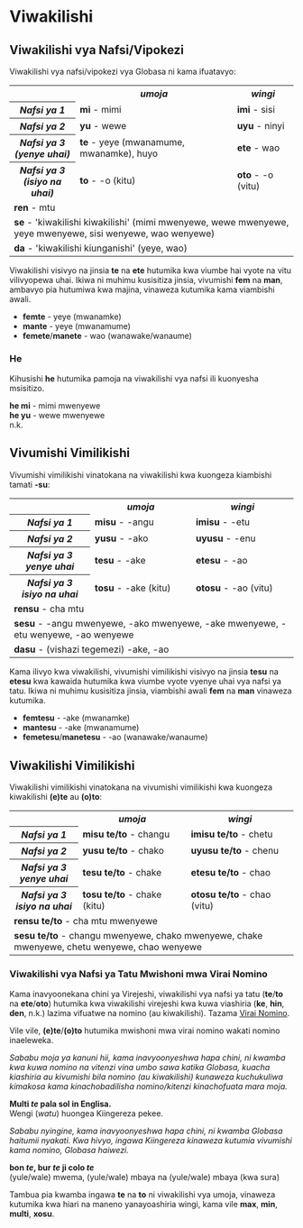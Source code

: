 <h1>Viwakilishi</h1>
<p>
</p>
<h2>Viwakilishi vya Nafsi/Vipokezi</h2>
<p>Viwakilishi vya nafsi/vipokezi vya Globasa ni kama ifuatavyo:</p>
<table style="width:100%">
	<tbody>
		<tr>
			<td></td>
			<th><b><i>umoja</i></b></th>
			<th><b><i>wingi</i></b></th>
		</tr>
		<tr>
			<th><b><i>Nafsi ya 1</i></b></th>
			<td><b>mi</b> - mimi</td>
			<td><b>imi</b> - sisi</td>
		</tr>
		<tr>
			<th><b><i>Nafsi ya 2</i></b></th>
			<td><b>yu</b> - wewe</td>
			<td><b>uyu</b> - ninyi</td>
		</tr>
		<tr>
			<th><b><i>Nafsi ya 3<br />(yenye uhai)</i></b></th>
			<td><b>te</b> - yeye (mwanamume, mwanamke), huyo</td>
			<td><b>ete</b> - wao</td>
		</tr>
		<tr>
			<th><b><i>Nafsi ya 3<br />(isiyo na uhai)</i></b></th>
			<td><b>to</b> - -o (kitu)</td>
			<td><b>oto</b> - -o (vitu)</td>
		</tr>
		<tr>
			<td colspan="3"><b>ren</b> - mtu</td>
		</tr>
		<tr>
			<td colspan="3"><b>se</b> - 'kiwakilishi kiwakilishi' (mimi mwenyewe, wewe mwenyewe, yeye mwenyewe, sisi
				wenyewe, wao wenyewe) </td>
		</tr>
		<tr>
			<td colspan="3"><b>da</b> - 'kiwakilishi kiunganishi' (yeye, wao)</td>
		</tr>
	</tbody>
</table>
<p>Viwakilishi visivyo na jinsia <strong>te</strong> na <strong>ete</strong> hutumika kwa viumbe hai vyote na vitu
	vilivyopewa uhai. Ikiwa ni muhimu kusisitiza jinsia, vivumishi <strong>fem</strong> na <strong>man</strong>, ambavyo
	pia hutumiwa kwa majina, vinaweza kutumika kama viambishi awali.</p>
<ul>
	<li><strong>femte</strong> - yeye (mwanamke)</li>
	<li><strong>mante</strong> - yeye (mwanamume)</li>
	<li><strong>femete</strong>/<strong>manete</strong> - wao (wanawake/wanaume)</li>
</ul>
<h3>He</h3>
<p>Kihusishi <strong>he</strong> hutumika pamoja na viwakilishi vya nafsi ili kuonyesha msisitizo.</p>
<p><strong>he mi</strong> - mimi mwenyewe<br />
	<strong>he yu</strong> - wewe mwenyewe<br /> n.k.
</p>
<h2>Vivumishi Vimilikishi <span id="suyali_sifalexi"></span></h2>
<p>Vivumishi vimilikishi vinatokana na viwakilishi kwa kuongeza kiambishi tamati <strong>-su</strong>:</p>
<table style="width:100%">
	<tbody>
		<tr>
			<td></td>
			<th><b><i>umoja</i></b></th>
			<th><b><i>wingi</i></b></th>
		</tr>
		<tr>
			<th><b><i>Nafsi ya 1</i></b></th>
			<td><b>misu</b> - -angu</td>
			<td><b>imisu</b> - -etu</td>
		</tr>
		<tr>
			<th><b><i>Nafsi ya 2</i></b></th>
			<td><b>yusu</b> - -ako</td>
			<td><b>uyusu</b> - -enu</td>
		</tr>
		<tr>
			<th><b><i>Nafsi ya 3<br />yenye uhai</i></b></th>
			<td><b>tesu</b> - -ake</td>
			<td><b>etesu</b> - -ao</td>
		</tr>
		<tr>
			<th><b><i>Nafsi ya 3<br />isiyo na uhai</i></b></th>
			<td><b>tosu</b> - -ake (kitu)</td>
			<td><b>otosu</b> - -ao (vitu)</td>
		</tr>
		<tr>
			<td colspan="3"><b>rensu</b> - cha mtu</td>
		</tr>
		<tr>
			<td colspan="3"><b>sesu</b> - -angu mwenyewe, -ako mwenyewe, -ake mwenyewe, -etu wenyewe, -ao wenyewe </td>
		</tr>
		<tr>
			<td colspan="3"><b>dasu</b> - (vishazi tegemezi) -ake, -ao </td>
		</tr>
	</tbody>
</table>
<p>Kama ilivyo kwa viwakilishi, vivumishi vimilikishi visivyo na jinsia <strong>tesu</strong> na <strong>etesu</strong>
	kwa kawaida hutumika kwa viumbe vyote vyenye uhai vya nafsi ya tatu. Ikiwa ni muhimu kusisitiza jinsia, viambishi
	awali <strong>fem</strong> na <strong>man</strong> vinaweza kutumika.</p>
<ul>
	<li><strong>femtesu</strong> - -ake (mwanamke)</li>
	<li><strong>mantesu</strong> - -ake (mwanamume)</li>
	<li><strong>femetesu</strong>/<strong>manetesu</strong> - -ao (wanawake/wanaume)</li>
</ul>
<h2>Viwakilishi Vimilikishi</h2>
<p>Viwakilishi vimilikishi vinatokana na vivumishi vimilikishi kwa kuongeza kiwakilishi <strong>(e)te</strong> au
	<strong>(o)to</strong>:</p>
<table style="width:100%">
	<tbody>
		<tr>
			<td></td>
			<th><b><i>umoja</i></b></th>
			<th><b><i>wingi</i></b></th>
		</tr>
		<tr>
			<th><b><i>Nafsi ya 1</i></b></th>
			<td><b>misu te/to</b> - changu</td>
			<td><b>imisu te/to</b> - chetu</td>
		</tr>
		<tr>
			<th><b><i>Nafsi ya 2</i></b></th>
			<td><b>yusu te/to</b> - chako</td>
			<td><b>uyusu te/to</b> - chenu</td>
		</tr>
		<tr>
			<th><b><i>Nafsi ya 3<br />yenye uhai</i></b></th>
			<td><b>tesu te/to</b> - chake</td>
			<td><b>etesu te/to</b> - chao</td>
		</tr>
		<tr>
			<th><b><i>Nafsi ya 3<br />isiyo na uhai</i></b></th>
			<td><b>tosu te/to</b> - chake (kitu)</td>
			<td><b>otosu te/to</b> - chao (vitu)</td>
		</tr>
		<tr>
			<td colspan="3"><b>rensu te/to</b> - cha mtu mwenyewe</td>
		</tr>
		<tr>
			<td colspan="3"><b>sesu te/to</b> - changu mwenyewe, chako mwenyewe, chake mwenyewe, chetu wenyewe, chao
				wenyewe </td>
		</tr>
	</tbody>
</table>
<h3>Viwakilishi vya Nafsi ya Tatu Mwishoni mwa Virai Nomino</h3>
<p>Kama inavyoonekana chini ya Virejeshi, viwakilishi vya nafsi ya tatu (<strong>te</strong>/<strong>to</strong> na
	<strong>ete</strong>/<strong>oto</strong>) hutumika kwa viwakilishi virejeshi kwa kuwa viashiria
	(<strong>ke</strong>, <strong>hin</strong>, <strong>den</strong>, n.k.) lazima vifuatwe na nomino (au kiwakilishi).
	Tazama <a href="./jumlemonli-estrutur.html#pornamelexi_in_namelexili_jumlemon">Virai Nomino</a>.</p>
<p>Vile vile, <strong>(e)te</strong>/<strong>(o)to</strong> hutumika mwishoni mwa virai nomino wakati nomino inaeleweka.
</p>
<p><em>Sababu moja ya kanuni hii, kama inavyoonyeshwa hapa chini, ni kwamba kwa kuwa nomino na vitenzi vina umbo sawa
		katika Globasa, kuacha kiashiria au kivumishi bila nomino (au kiwakilishi) kunaweza kuchukuliwa kimakosa kama
		kinachobadilisha nomino/kitenzi kinachofuata mara moja.</em></p>
<p><strong>Multi <em>te</em> pala sol in Englisa.</strong><br /> Wengi (<em>watu</em>) huongea Kiingereza pekee.</p>
<p><em>Sababu nyingine, kama inavyoonyeshwa hapa chini, ni kwamba Globasa haitumii nyakati. Kwa hivyo, ingawa Kiingereza
		kinaweza kutumia vivumishi kama nomino, Globasa haiwezi.</em></p>
<p><strong>bon <em>te</em>, bur <em>te</em> ji colo <em>te</em></strong><br /> (yule/wale) mwema, (yule/wale) mbaya na
	(yule/wale) mbaya (kwa sura)</p>
<p>Tambua pia kwamba ingawa <strong>te</strong> na <strong>to</strong> ni viwakilishi vya umoja, vinaweza kutumika kwa
	hiari na maneno yanayoashiria wingi, kama vile <strong>max</strong>, <strong>min</strong>, <strong>multi</strong>,
	<strong>xosu</strong>. </p>
<p></p>
